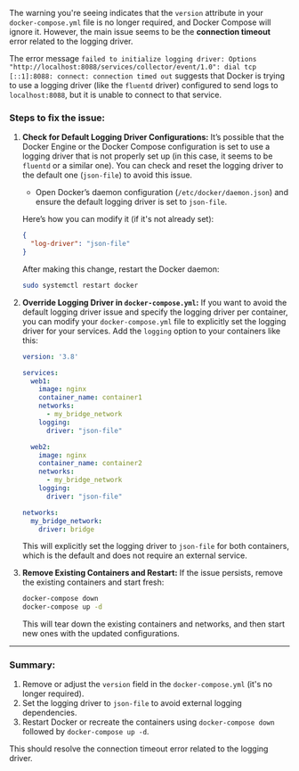 The warning you're seeing indicates that the `version` attribute in your `docker-compose.yml` file is no longer required, and Docker Compose will ignore it. However, the main issue seems to be the **connection timeout** error related to the logging driver.

The error message `failed to initialize logging driver: Options "http://localhost:8088/services/collector/event/1.0": dial tcp [::1]:8088: connect: connection timed out` suggests that Docker is trying to use a logging driver (like the `fluentd` driver) configured to send logs to `localhost:8088`, but it is unable to connect to that service.

### **Steps to fix the issue:**

1. **Check for Default Logging Driver Configurations:**
   It’s possible that the Docker Engine or the Docker Compose configuration is set to use a logging driver that is not properly set up (in this case, it seems to be `fluentd` or a similar one). You can check and reset the logging driver to the default one (`json-file`) to avoid this issue.

   - Open Docker’s daemon configuration (`/etc/docker/daemon.json`) and ensure the default logging driver is set to `json-file`.

   Here’s how you can modify it (if it's not already set):

   ```json
   {
     "log-driver": "json-file"
   }
   ```

   After making this change, restart the Docker daemon:

   ```bash
   sudo systemctl restart docker
   ```

2. **Override Logging Driver in `docker-compose.yml`:**
   If you want to avoid the default logging driver issue and specify the logging driver per container, you can modify your `docker-compose.yml` file to explicitly set the logging driver for your services. Add the `logging` option to your containers like this:

   ```yaml
   version: '3.8'

   services:
     web1:
       image: nginx
       container_name: container1
       networks:
         - my_bridge_network
       logging:
         driver: "json-file"

     web2:
       image: nginx
       container_name: container2
       networks:
         - my_bridge_network
       logging:
         driver: "json-file"

   networks:
     my_bridge_network:
       driver: bridge
   ```

   This will explicitly set the logging driver to `json-file` for both containers, which is the default and does not require an external service.

3. **Remove Existing Containers and Restart:**
   If the issue persists, remove the existing containers and start fresh:

   ```bash
   docker-compose down
   docker-compose up -d
   ```

   This will tear down the existing containers and networks, and then start new ones with the updated configurations.

---

### **Summary**:
1. Remove or adjust the `version` field in the `docker-compose.yml` (it's no longer required).
2. Set the logging driver to `json-file` to avoid external logging dependencies.
3. Restart Docker or recreate the containers using `docker-compose down` followed by `docker-compose up -d`.

This should resolve the connection timeout error related to the logging driver.